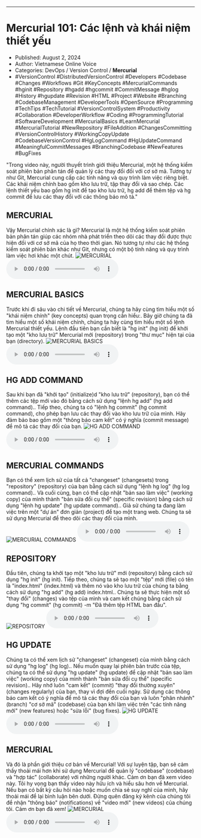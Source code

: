 
---

# Mercurial 101: Các lệnh và khái niệm thiết yếu

- Published: August 2, 2024
- Author: Vietnamese Online Voice
- Categories: DevOps / Version Control / **Mercurial**
- #VersionControl #DistributedVersionControl #Developers #Codebase #Changes #Workflows #Git #KeyConcepts #MercurialCommands #hginit #Repository #hgadd #hgcommit #CommitMessage #hglog #History #hgupdate #Revision #HTML #Project #Website #Branching #CodebaseManagement #DeveloperTools #OpenSource #Programming #TechTips #TechTutorial #VersionControlSystem #Productivity #Collaboration #DeveloperWorkflow #Coding #ProgrammingTutorial #SoftwareDevelopment #MercurialBasics #LearnMercurial #MercurialTutorial #NewRepository #FileAddition #ChangesCommitting #VersionControlHistory #WorkingCopyUpdate #CodebaseVersionControl #HgLogCommand #HgUpdateCommand #MeaningfulCommitMessages #BranchingCodebase #NewFeatures #BugFixes

"Trong video này, người thuyết trình giới thiệu Mercurial, một hệ thống kiểm soát phiên bản phân tán để quản lý các thay đổi đối với cơ sở mã. Tương tự như Git, Mercurial cung cấp các tính năng và quy trình làm việc riêng biệt. Các khái niệm chính bao gồm kho lưu trữ, tập thay đổi và sao chép. Các lệnh thiết yếu bao gồm hg init để tạo kho lưu trữ, hg add để thêm tệp và hg commit để lưu các thay đổi với các thông báo mô tả."


## MERCURIAL

Vậy Mercurial chính xác là gì? Mercurial là một hệ thống kiểm soát phiên bản phân tán giúp các nhóm nhà phát triển theo dõi các thay đổi được thực hiện đối với cơ sở mã của họ theo thời gian. Nó tương tự như các hệ thống kiểm soát phiên bản khác như Git, nhưng có một bộ tính năng và quy trình làm việc hơi khác một chút.
![MERCURIAL](https://http-archiver-apis-production-80.schnworks.com/storage/images/transitions/2024-08-02/transition--12846803131-Montserrat-Thin-4A148C.jpg)
<audio controls>
    <source src="https://http-archiver-apis-production-80.schnworks.com/storage/storage/audio/file-13334706089.mp3" type="audio/mpeg">
</audio>



## MERCURIAL BASICS

Trước khi đi sâu vào chi tiết về Mercurial, chúng ta hãy cùng tìm hiểu một số "khái niệm chính" (key concepts) quan trọng cần hiểu:. Bây giờ chúng ta đã tìm hiểu một số khái niệm chính, chúng ta hãy cùng tìm hiểu một số lệnh Mercurial thiết yếu. Lệnh đầu tiên bạn cần biết là "hg init" (hg init) để khởi tạo một "kho lưu trữ" Mercurial mới (repository) trong "thư mục" hiện tại của bạn (directory).
![MERCURIAL BASICS](https://http-archiver-apis-production-80.schnworks.com/storage/images/transitions/2024-08-02/transition--3096001231-Montserrat-SemiBold-9C27B0.jpg)
<audio controls>
    <source src="https://http-archiver-apis-production-80.schnworks.com/storage/storage/audio/file-33912495010.mp3" type="audio/mpeg">
</audio>



## HG ADD COMMAND

Sau khi bạn đã "khởi tạo" (initialize)d "kho lưu trữ" (repository), bạn có thể thêm các tệp mới vào đó bằng cách sử dụng "lệnh hg add" (hg add command).. Tiếp theo, chúng ta có "lệnh hg commit" (hg commit command), cho phép bạn lưu các thay đổi vào kho lưu trữ của mình. Hãy đảm bảo bao gồm một "thông báo cam kết" có ý nghĩa (commit message) để mô tả các thay đổi của bạn.
![HG ADD COMMAND](https://http-archiver-apis-production-80.schnworks.com/storage/images/transitions/2024-08-02/transition--7414287423-Montserrat-Regular-9C27B0.jpg)
<audio controls>
    <source src="https://http-archiver-apis-production-80.schnworks.com/storage/storage/audio/file-16254517063.mp3" type="audio/mpeg">
</audio>



## MERCURIAL COMMANDS

Bạn có thể xem lịch sử của tất cả "changeset" (changesets) trong "repository" (repository) của bạn bằng cách sử dụng "lệnh hg log" (hg log command).. Và cuối cùng, bạn có thể cập nhật "bản sao làm việc" (working copy) của mình thành "bản sửa đổi cụ thể" (specific revision) bằng cách sử dụng "lệnh hg update" (hg update command).. Giả sử chúng ta đang làm việc trên một "dự án" đơn giản (project) để tạo một trang web. Chúng ta sẽ sử dụng Mercurial để theo dõi các thay đổi của mình.
![MERCURIAL COMMANDS](https://http-archiver-apis-production-80.schnworks.com/storage/images/transitions/2024-08-02/transition-23544507590-Montserrat-Thin-1A237E.jpg)
<audio controls>
    <source src="https://http-archiver-apis-production-80.schnworks.com/storage/storage/audio/file-29163427231.mp3" type="audio/mpeg">
</audio>



## REPOSITORY

Đầu tiên, chúng ta khởi tạo một "kho lưu trữ" mới (repository) bằng cách sử dụng "hg init" (hg init). Tiếp theo, chúng ta sẽ tạo một "tệp" mới (file) có tên là "index.html" (index.html) và thêm nó vào kho lưu trữ của chúng ta bằng cách sử dụng "hg add" (hg add) index.html.. Chúng ta sẽ thực hiện một số "thay đổi" (changes) vào tệp của mình và cam kết chúng bằng cách sử dụng "hg commit" (hg commit) -m "Đã thêm tệp HTML ban đầu".
![REPOSITORY](https://http-archiver-apis-production-80.schnworks.com/storage/images/transitions/2024-08-02/transition-214218375-Montserrat-Medium-1A237E.jpg)
<audio controls>
    <source src="https://http-archiver-apis-production-80.schnworks.com/storage/storage/audio/file-40986342404.mp3" type="audio/mpeg">
</audio>



## HG UPDATE

Chúng ta có thể xem lịch sử "changeset" (changeset) của mình bằng cách sử dụng "hg log" (hg log).. Nếu muốn quay lại phiên bản trước của tệp, chúng ta có thể sử dụng "hg update" (hg update) để cập nhật "bản sao làm việc" (working copy) của mình thành "bản sửa đổi cụ thể" (specific revision).. Hãy nhớ luôn "cam kết" (commit) "thay đổi thường xuyên" (changes regularly) của bạn, thay vì đợi đến cuối ngày. Sử dụng các thông báo cam kết có ý nghĩa để mô tả các thay đổi của bạn và luôn "phân nhánh" (branch) "cơ sở mã" (codebase) của bạn khi làm việc trên "các tính năng mới" (new features) hoặc "sửa lỗi" (bug fixes).
![HG UPDATE](https://http-archiver-apis-production-80.schnworks.com/storage/images/transitions/2024-08-02/transition-38178601131-Montserrat-Black-303F9F.jpg)
<audio controls>
    <source src="https://http-archiver-apis-production-80.schnworks.com/storage/storage/audio/file-59355467012.mp3" type="audio/mpeg">
</audio>



## MERCURIAL

Và đó là phần giới thiệu cơ bản về Mercurial! Với sự luyện tập, bạn sẽ cảm thấy thoải mái hơn khi sử dụng Mercurial để quản lý "codebase" (codebase) và "hợp tác" (collaborate) với những người khác. Cảm ơn bạn đã xem video này. Tôi hy vọng bạn thấy video này hữu ích và hiểu sâu hơn về Mercurial. Nếu bạn có bất kỳ câu hỏi nào hoặc muốn chia sẻ suy nghĩ của mình, hãy thoải mái để lại bình luận bên dưới. Đừng quên đăng ký kênh của chúng tôi để nhận "thông báo" (notifications) về "video mới" (new videos) của chúng tôi. Cảm ơn bạn đã xem!
![MERCURIAL](https://http-archiver-apis-production-80.schnworks.com/storage/images/transitions/2024-08-02/transition--21155728918-Montserrat-Regular-4A148C.jpg)
<audio controls>
    <source src="https://http-archiver-apis-production-80.schnworks.com/storage/storage/audio/file-7581891193.mp3" type="audio/mpeg">
</audio>

